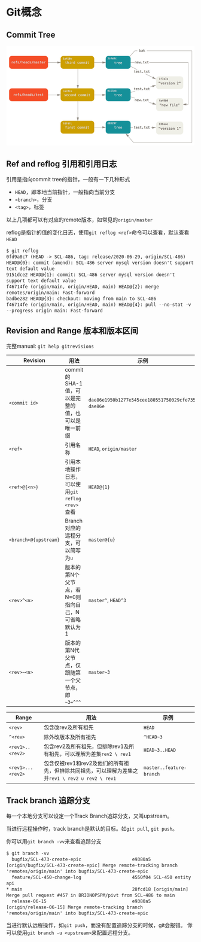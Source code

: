 # Git概念

## Commit Tree

![](images/commit-tree.png)

## Ref and reflog 引用和引用日志

引用是指向commit tree的指针，一般有一下几种形式

- `HEAD`，即本地当前指针，一般指向当前分支
- `<branch>`，分支
- `<tag>`，标签

以上几项都可以有对应的remote版本，如常见的`origin/master`

reflog是指针的值的变化日志，使用`git reflog <ref>`命令可以查看，默认查看`HEAD`

```
$ git reflog
0fd9a8c7 (HEAD -> SCL-486, tag: release/2020-06-29, origin/SCL-486) HEAD@{0}: commit (amend): SCL-486 server mysql version doesn't support text default value
9151dce2 HEAD@{1}: commit: SCL-486 server mysql version doesn't support text default value
f46714fe (origin/main, origin/HEAD, main) HEAD@{2}: merge remotes/origin/main: Fast-forward
badbe282 HEAD@{3}: checkout: moving from main to SCL-486
f46714fe (origin/main, origin/HEAD, main) HEAD@{4}: pull --no-stat -v --progress origin main: Fast-forward
```

## Revision and Range 版本和版本区间

完整manual: `git help gitrevisions`

| Revision | 用法 | 示例 |
|---|---|--- |
| `<commit id>` | commit的SHA-1值，可以是完整的值，也可以是唯一前缀 | `dae86e1950b1277e545cee180551750029cfe735`, `dae86e` |
| `<ref>`  | 引用名称 | `HEAD`, `origin/master`|
| `<ref>@{<n>}` | 引用本地操作日志，可以使用`git reflog <rev>`查看 | `HEAD@{1}`|
| `<branch>@{upstream}` | Branch对应的远程分支，可以简写为`u` | `master@{u}` |
| `<rev>^<n>` | 版本的第N个父节点，若N=0则指向自己，N可省略默认为1 | `master^`, `HEAD^3` |
| `<rev>~<n>` | 版本的第N代父节点，仅跟随第一个父节点，即`~3=^^^` | `master~3` |

| Range | 用法 | 示例 |
|---|---|--- |
| `<rev>` | 包含改rev及所有祖先 | `HEAD` |
| `^<rev>` | 除外改版本及所有祖先 | `^HEAD~3` |
| `<rev1>..<rev2>` | 包含rev2及所有祖先，但排除rev1及所有祖先，可以理解为差集`rev2 \ rev1` | `HEAD~3..HEAD` |
| `<rev1>...<rev2>` | 包含仅被rev1和rev2及他们的所有祖先，但排除共同祖先，可以理解为差集之并`rev1 \ rev2 ∪ rev2 \ rev1` | `master..feature-branch` |

## Track branch 追踪分支

每一个本地分支可以设定一个Track Branch追踪分支，又叫upstream。

当进行远程操作时，track branch是默认的目标。如`git pull`, `git push`。

你可以用`git branch -vv`来查看追踪分支

```
$ git branch -vv
  bugfix/SCL-473-create-epic                   e9380a5 [origin/bugfix/SCL-473-create-epic] Merge remote-tracking branch 'remotes/origin/main' into bugfix/SCL-473-create-epic
  feature/SCL-450-change-log                   4550f04 SCL-450 entity api
* main                                         28fcd18 [origin/main] Merge pull request #457 in BRIONOPSPM/pivt from SCL-486 to main
  release-06-15                                e9380a5 [origin/release-06-15] Merge remote-tracking branch 'remotes/origin/main' into bugfix/SCL-473-create-epic
```

当进行默认远程操作，如`git push`，而没有配置追踪分支的时候，git会报错。
你可以使用`git branch -u <upstream>`来配置远程分支。